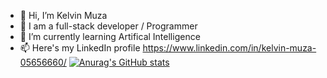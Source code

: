 - 👋 Hi, I’m Kelvin Muza
- 👀 I am a full-stack developer / Programmer
- 🌱 I’m currently learning Artifical Intelligence
- 📫 Here's my LinkedIn profile https://www.linkedin.com/in/kelvin-muza-05656660/
[![Anurag's GitHub stats](https://github-readme-stats.vercel.app/api?username=k1muza)](https://github.com/k1muza/github-readme-stats)
<!---
k1muza/k1muza is a ✨ special ✨ repository because its `README.md` (this file) appears on your GitHub profile.
You can click the Preview link to take a look at your changes.
--->
